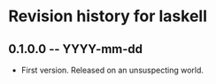 # Revision history for laskell

## 0.1.0.0 -- YYYY-mm-dd

* First version. Released on an unsuspecting world.
